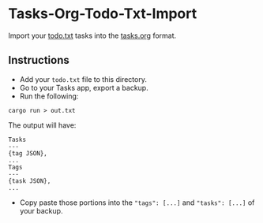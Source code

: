 # Tasks-Org-Todo-Txt-Import

Import your [todo.txt](http://todotxt.org/) tasks into the [tasks.org](https://github.com/tasks/tasks) format.

## Instructions

- Add your `todo.txt` file to this directory.
- Go to your Tasks app, export a backup.
- Run the following:

`cargo run > out.txt`

The output will have:

```
Tasks
---
{tag JSON},
...
Tags
---
{task JSON},
...
```

- Copy paste those portions into the `"tags": [...]` and `"tasks": [...]` of your backup.
